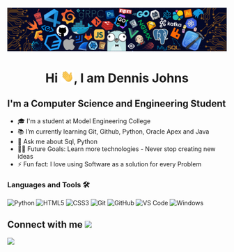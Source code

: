 <p align="center"><img src="https://raw.githubusercontent.com/KevinPatel04/KevinPatel04/master/header.png"></p>

<h1 align="center">Hi <img src="https://raw.githubusercontent.com/KevinPatel04/KevinPatel04/master/Hi.gif" width="30px">, I am Dennis Johns</h1>

## I'm a Computer Science and Engineering Student  

- 🎓 I'm a student at Model Engineering College
- 📚 I’m currently learning Git, Github, Python, Oracle Apex and Java
- 💬 Ask me about Sql, Python
- 💪🏼 Future Goals: Learn more technologies - Never stop creating new ideas
- ⚡ Fun fact: I love using Software as a solution for every Problem

### Languages and Tools 🛠 
![Python](http://img.shields.io/badge/-Python-3776AB?style=flat-square&logo=python&logoColor=ffffff)
![HTML5](https://img.shields.io/badge/-HTML5-%23E44D27?style=flat-square&logo=html5&logoColor=ffffff)
![CSS3](https://img.shields.io/badge/-CSS3-%231572B6?style=flat-square&logo=css3)
![Git](https://img.shields.io/badge/-Git-%23F05032?style=flat-square&logo=git&logoColor=%23ffffff)
![GitHub](https://img.shields.io/badge/-GitHub-181717?style=flat-square&logo=github)
![VS Code](http://img.shields.io/badge/-VS%20Code-007ACC?style=flat-square&logo=visual-studio-code&logoColor=ffffff)
![Windows](http://img.shields.io/badge/-Windows-0078D6?style=flat-square&logo=windows&logoColor=ffffff)

<h2> Connect with me <img src='https://raw.githubusercontent.com/ShahriarShafin/ShahriarShafin/main/Assets/handshake.gif' width="100px"> </h2>
<a href="mailto:dennis.johns1011@gmail.com"><img src="https://img.shields.io/badge/-dennis.johns1011@gmail.com-D14836?style=for-the-badge&logo=Gmail&logoColor=white"/></a>
